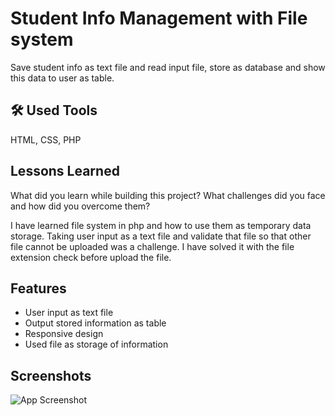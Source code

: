 
# Student Info Management with File system

Save student info as text file and read input file, store as database and show this data to user as table.


## 🛠 Used Tools
HTML, CSS, PHP


## Lessons Learned

What did you learn while building this project? What challenges did you face and how did you overcome them?

I have learned file system in php and how to use them as temporary data storage. Taking user input as a text file and validate that file so that other file cannot be uploaded was a challenge. I have solved it with the file extension check before upload the file.



## Features

- User input as text file
- Output stored information as table
- Responsive design
- Used file as storage of information


## Screenshots

![App Screenshot](https://via.placeholder.com/468x300?text=App+Screenshot+Here)

